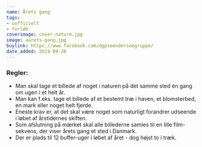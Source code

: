 ```yaml
---
name: Årets gang
tags:
- uofficielt
- forløb
coverimage: cover-nature.jpg
image: aarets-gang.jpg
buylink: https://www.facebook.com/dgpsoendersoegruppe/
date_added: 2019-09-20
---
```

### Regler:
- Man skal tage et billede af noget i naturen på det samme sted én gang om ugen i et helt år.
- Man kan f.eks. tage et billede af et bestemt træ i haven, et blomsterbed, en mark eller noget helt fjerde.
- Eneste krav er, at det skal være noget som naturligt forandrer udseende i løbet af årstidernes skiften.
- Som afslutning på mærket skal alle billederne samles til en lille film-sekvens, der viser årets gang et sted i Danmark.
- Der er plads til 12 buffer-uger i løbet af året - dog højst to i træk.